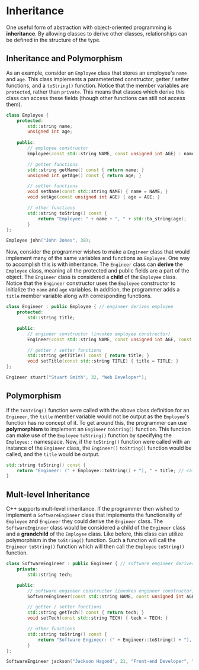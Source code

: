 # Inheritance

One useful form of abstraction with object-oriented programming is **inheritance**. By allowing classes to derive other classes, relationships can be defined in the structure of the type.

## Inheritance and Polymorphism

As an example, consider an `Employee` class that stores an employee's `name` and `age`. This class implements a parameterized constructor, getter / setter functions, and a `toString()` function. Notice that the member variables are `protected`, rather than `private`. This means that classes which derive this class can access these fields (though other functions can still not access them).

```C++
class Employee {
    protected:
        std::string name;
        unsigned int age;
    
    public:
        // employee constructor
        Employee(const std::string NAME, const unsigned int AGE) : name(NAME), age(AGE) {}

        // getter functions
        std::string getName() const { return name; }
        unsigned int getAge() const { return age; }

        // setter functions
        void setName(const std::string NAME) { name = NAME; }
        void setAge(const unsigned int AGE) { age = AGE; }

        // other functions
        std::string toString() const {
            return "Employee: " + name + ", " + std::to_string(age);
        }
};
```

```C++
Employee john("John Jones", 38);
```

Now, consider the programmer wishes to make a `Engineer` class that would implement many of the same variables and functions as `Employee`. One way to accomplish this is with inheritance. The `Engineer` class can **derive** the `Employee` class, meaning all the protected and public fields are a part of the object. The `Engineer` class is considered a **child** of the `Employee` class. Notice that the `Engineer` constructor uses the `Employee` constructor to initialize the `name` and `age` variables. In addition, the programmer adds a `title` member variable along with corresponding functions.

```C++
class Engineer : public Employee { // engineer derives employee
    protected:
        std::string title;

    public:
        // engineer constructor (invokes employee constructor)
        Engineer(const std::string NAME, const unsigned int AGE, const std::string TITLE) : Employee(NAME, AGE), title(TITLE) {}

        // getter / setter functions
        std::string getTitle() const { return title; }
        void setTitle(const std::string TITLE) { title = TITLE; }
};
```

```C++
Engineer stuart("Stuart Smith", 32, "Web Developer");
```

## Polymorphism

If the `toString()` function were called with the above class definition for an `Engineer`, the `title` member variable would not be output as the `Employee`'s function has no concept of it. To get around this, the programmer can use **polymorphism** to implement an `Engineer` `toString()` function. This function can make use of the `Employee` `toString()` function by specifying the `Employee::` namespace. Now, if the `toString()` function were called with an instance of the `Engineer` class, the `Engineer()` `toString()` function would be called, and the `title` would be output.

```C++
std::string toString() const {
    return "Engineer: (" + Employee::toString() + "), " + title; // calls the employee to string function
}
```

## Mult-level Inheritance

C++ supports mult-level inheritance. If the programmer then wished to implement a `SoftwareEngineer` class that implements the functionality of `Employee` and `Engineer` they could derive the `Engineer` class. The `SoftwareEngineer` class would be considered a child of the `Engineer` class and a **grandchild** of the `Employee` class. Like before, this class can utilize polymorphism in the `toString()` function. Such a function will call the `Engineer` `toString()` function which will then call the `Employee` `toString()` function.

```C++
class SoftwareEngineer : public Engineer { // software engineer derives engineer (which derives employee)
    private:
        std::string tech;

    public:
        // software engineer constructor (invokes engineer constructor)
        SoftwareEngineer(const std::string NAME, const unsigned int AGE, const std::string TITLE, const std::string TECH) : Engineer(NAME, AGE, TITLE), tech(TECH) {}

        // getter / setter functions
        std::string getTech() const { return tech; }
        void setTech(const std::string TECH) { tech = TECH; }

        // other functions
        std::string toString() const {
            return "Software Engineer: (" + Engineer::toString() + "), " + tech; // calls the engineer to string function (which calls the employee to string function)
        }
};
```

```C++
SoftwareEngineer jackson("Jackson Hagood", 21, "Front-end Developer", "JavaScript, React, Redux");
```
